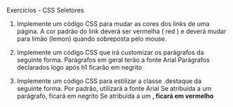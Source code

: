 Exercícios - CSS Seletores

1. Implemente um código CSS para mudar as cores dos links de uma página. A cor padrão do link deverá ser vermelha ( red ) e deverá mudar para limão (lemon) quando sobreposta pelo mouse.

2. Implemente um código CSS que irá customizar os parágrafos da seguinte forma.
Parágrafos em geral terão a fonte Arial
Parágrafos declarados logo após h1 ficarão em negrito

3. Implemente um código CSS para estilizar a classe .destaque da seguinte forma.
Por padrão, utilizará a fonte Arial
Se atribuída a um parágrafo, ficará em negrito
Se atribuída a um <strong> , ficará em vermelho
